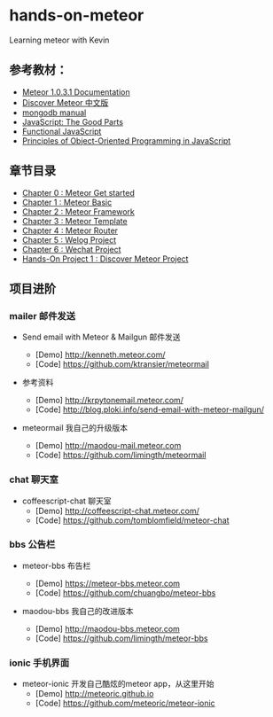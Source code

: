 # hands-on-meteor
Learning meteor with Kevin

## 参考教材： 
* [Meteor 1.0.3.1 Documentation](http://docs.meteor.com/#/basic/)
* [Discover Meteor 中文版](http://zh.discovermeteor.com/)
* [mongodb manual](http://docs.mongodb.org/manual/)
* [JavaScript: The Good Parts](http://it-ebooks.info/book/274/)
* [Functional JavaScript](http://it-ebooks.info/book/2573/)
* [Principles of Object-Oriented Programming in JavaScript](http://www.nczonline.net/blog/2012/12/18/now-available-principles-of-object-oriented-programming-in-javascript-beta/)

## 章节目录
* [Chapter 0 : Meteor Get started](0-meteor-get-started.md)
* [Chapter 1 : Meteor Basic](1-meteor-basic.md)
* [Chapter 2 : Meteor Framework](2-meteor-framework.md)
* [Chapter 3 : Meteor Template](3-meteor-template.md)
* [Chapter 4 : Meteor Router](4-meteor-router.md)
* [Chapter 5 : Welog Project](5-meteor-welog.md)
* [Chapter 6 : Wechat Project](6-meteor-wechat.md)
* [Hands-On Project 1 : Discover Meteor Project](Prj1-1-discover-meteor-hello.md)

## 项目进阶
### mailer 邮件发送
* Send email with Meteor & Mailgun 邮件发送
  - [Demo] <http://kenneth.meteor.com/>
  - [Code] <https://github.com/ktransier/meteormail>

* 参考资料
  - [Demo] <http://krpytonemail.meteor.com/>
  - [Code] <http://blog.ploki.info/send-email-with-meteor-mailgun/>

* meteormail 我自己的升级版本
  - [Demo] <http://maodou-mail.meteor.com>
  - [Code] <https://github.com/limingth/meteormail>

### chat 聊天室
* coffeescript-chat 聊天室
  - [Demo] <http://coffeescript-chat.meteor.com/>
  - [Code] <https://github.com/tomblomfield/meteor-chat>

### bbs 公告栏
* meteor-bbs 布告栏
  - [Demo] <https://meteor-bbs.meteor.com>
  - [Code] <https://github.com/chuangbo/meteor-bbs>

* maodou-bbs 我自己的改进版本
  - [Demo] <http://maodou-bbs.meteor.com>
  - [Code] <https://github.com/limingth/meteor-bbs>

### ionic 手机界面
* meteor-ionic 开发自己酷炫的meteor app，从这里开始
  - [Demo] <http://meteoric.github.io>
  - [Code] <https://github.com/meteoric/meteor-ionic>
